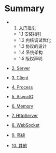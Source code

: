 # Summary
* 1. [入门指引]()
	* 1.1 安装指引
	* 1.2 内核调试优化
	* 1.3 协议的设计
	* 1.4 系统架构
	* 1.5 版权声明
* [2. Server](c2.md)

* [3. Client](c3.md)

* [4. Process](c4.md)

* [5. AsyncIO](c5.md)

* [6. Memory](c6.md)

* [7. HttpServer](c7.md)

* [8. WebSocket](c8.md)

* [9. 高级](c9.md)

* [10. 其他](c10.md)